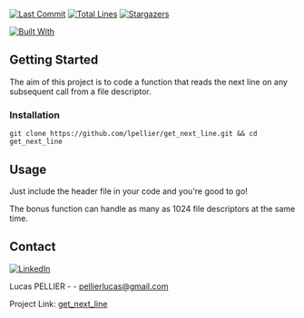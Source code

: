 [![Last Commit][last-commit]][project-url]
[![Total Lines][total-lines]][project-url]
[![Stargazers][stars-shield]][stars-url]

[![Built With][built-with-docker]][project-url]

## Getting Started
The aim of this project is to code a function that reads the next line on any subsequent call from a file descriptor.

### Installation
`git clone https://github.com/lpellier/get_next_line.git && cd get_next_line`

## Usage

Just include the header file in your code and you're good to go!

The bonus function can handle as many as 1024 file descriptors at the same time.

## Contact

[![LinkedIn][linkedin-shield]][linkedin-url]

Lucas PELLIER - - pellierlucas@gmail.com

Project Link: [get_next_line](https://github.com/lpellier/get_next_line)

[built-with-docker]: https://img.shields.io/badge/built%20with-C-blueviolet

[project-url]: https://github.com/lpellier/get_next_line

[total-lines]: https://img.shields.io/tokei/lines/github/lpellier/get_next_line
[last-commit]: https://img.shields.io/github/last-commit/lpellier/get_next_line?style=flat

[stars-shield]: https://img.shields.io/github/stars/lpellier/get_next_line.svg?style=flat
[stars-url]: https://github.com/lpellier/get_next_line/stargazers
[linkedin-shield]: https://img.shields.io/badge/-LinkedIn-black.svg?flat&logo=linkedin&colorB=555
[linkedin-url]: https://linkedin.com/in/linkedin_username
[product-screenshot]: images/screenshot.png
[React.js]: https://img.shields.io/badge/React-20232A?style=for-the-badge&logo=react&logoColor=61DAFB
[React-url]: https://reactjs.org/ 